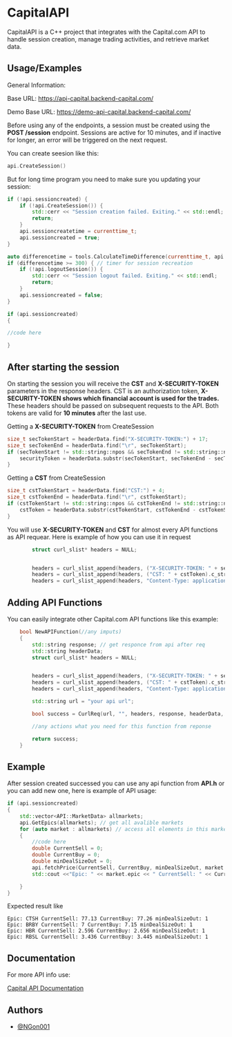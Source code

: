 
# CapitalAPI

CapitalAPI is a C++ project that integrates with the Capital.com API to handle session creation, manage trading activities, and retrieve market data.

## Usage/Examples

General Information:

Base URL: https://api-capital.backend-capital.com/

Demo Base URL: https://demo-api-capital.backend-capital.com/

Before using any of the endpoints, a session must be created using the **POST /session** endpoint. Sessions are active for 10 minutes, and if inactive for longer, an error will be triggered on the next request.

You can create seesion like this:

```c++
api.CreateSession()
```

But for long time program you need to make sure you updating your session:

```c++
if (!api.sessioncreated) {
    if (!api.CreateSession()) {
        std::cerr << "Session creation failed. Exiting." << std::endl;
        return;
    }
    api.sessioncreatetime = currenttime_t;
    api.sessioncreated = true;
}

auto differencetime = tools.CalculateTimeDifference(currenttime_t, api.sessioncreatetime);
if (differencetime >= 300) { // timer for session recreation
    if (!api.logoutSession()) {
        std::cerr << "Session logout failed. Exiting." << std::endl;
        return;
    }
    api.sessioncreated = false;
}

if (api.sessioncreated)
{

//code here

}
```




## After starting the session

On starting the session you will receive the __CST__ and __X-SECURITY-TOKEN__ parameters in the response headers. CST is an authorization token, **X-SECURITY-TOKEN shows which financial account is used for the trades.** These headers should be passed on subsequent requests to the API. Both tokens are valid for __10 minutes__ after the last use.

Getting a **X-SECURITY-TOKEN** from CreateSession
```c++
size_t secTokenStart = headerData.find("X-SECURITY-TOKEN:") + 17;
size_t secTokenEnd = headerData.find("\r", secTokenStart);
if (secTokenStart != std::string::npos && secTokenEnd != std::string::npos) {
    securityToken = headerData.substr(secTokenStart, secTokenEnd - secTokenStart);
}
```

Getting a **CST** from CreateSession
```c++
size_t cstTokenStart = headerData.find("CST:") + 4;
size_t cstTokenEnd = headerData.find("\r", cstTokenStart);
if (cstTokenStart != std::string::npos && cstTokenEnd != std::string::npos) {
    cstToken = headerData.substr(cstTokenStart, cstTokenEnd - cstTokenStart);
}
```

You will use **X-SECURITY-TOKEN** and **CST** for almost every API functions as API requear.
Here is example of how you can use it in request

```c++
        struct curl_slist* headers = NULL;


        headers = curl_slist_append(headers, ("X-SECURITY-TOKEN: " + securityToken).c_str();
        headers = curl_slist_append(headers, ("CST: " + cstToken).c_str());
        headers = curl_slist_append(headers, "Content-Type: application/json");

```

## Adding API Functions
You can easily integrate other Capital.com API functions like this example:

```c++
    bool NewAPIFunction(//any imputs)
    {
        std::string response; // get responce from api after req
        std::string headerData;
        struct curl_slist* headers = NULL;


        headers = curl_slist_append(headers, ("X-SECURITY-TOKEN: " + securityToken).c_str();
        headers = curl_slist_append(headers, ("CST: " + cstToken).c_str());
        headers = curl_slist_append(headers, "Content-Type: application/json");

        std::string url = "your api url";

        bool success = CurlReq(url, "", headers, response, headerData, "GET"); // API req, change "GET" to other format if req, or add more headers if API req

        //any actions what you need for this function from reponse

        return success;
    }
```

## Example

After session created successed you can use any api function from **API.h** or you can add new one,
here is example of API usage:

```c++
if (api.sessioncreated)
{
    std::vector<API::MarketData> allmarkets;
    api.GetEpics(allmarkets); // get all avalible markets
    for (auto market : allmarkets) // access all elements in this market array
    {
        //code here
        double CurrentSell = 0;
        double CurrentBuy = 0;
        double minDealSizeOut = 0;
        api.fetchPrice(CurrentSell, CurrentBuy, minDealSizeOut, market.epic); // get current buy, sell pricess and minimum size for buy
        std::cout <<"Epic: " << market.epic << " CurrentSell: " << CurrentSell << " CurrentBuy: " << CurrentBuy << " minDealSizeOut: " << minDealSizeOut << std::endl;

    }
}
```

Expected result like 

```
Epic: CTSH CurrentSell: 77.13 CurrentBuy: 77.26 minDealSizeOut: 1
Epic: BRBY CurrentSell: 7 CurrentBuy: 7.15 minDealSizeOut: 1
Epic: HBR CurrentSell: 2.596 CurrentBuy: 2.656 minDealSizeOut: 1
Epic: RBSL CurrentSell: 3.436 CurrentBuy: 3.445 minDealSizeOut: 1
```
## Documentation

For more API info use:

[Capital API Documentation](https://open-api.capital.com/)


## Authors

- [@NGon001](https://github.com/NGon001)

